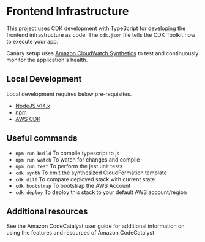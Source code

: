 # Frontend Infrastructure

This project uses CDK development with TypeScript for developing the frontend infrastructure as code. The `cdk.json` file tells the CDK Toolkit how to
execute your app.

Canary setup uses [Amazon CloudWatch Synthetics](https://docs.aws.amazon.com/AmazonSynthetics/latest/APIReference/Welcome.html) to test and
continuously monitor the application's health.

## Local Development

Local development requires below pre-requisites.

- [NodeJS v14.x](https://nodejs.org/en/)
- [npm](https://docs.npmjs.com/)
- [AWS CDK](https://docs.aws.amazon.com/cdk/v2/guide/getting_started.html#getting_started_prerequisites)

## Useful commands

- `npm run build` To compile typescript to js
- `npm run watch` To watch for changes and compile
- `npm run test` To perform the jest unit tests
- `cdk synth` To emit the synthesized CloudFormation template
- `cdk diff` To compare deployed stack with current state
- `cdk bootstrap` To bootstrap the AWS Account
- `cdk deploy` To deploy this stack to your default AWS account/region

## Additional resources

See the Amazon CodeCatalyst user guide for additional information on using the features and resources of Amazon CodeCatalyst
